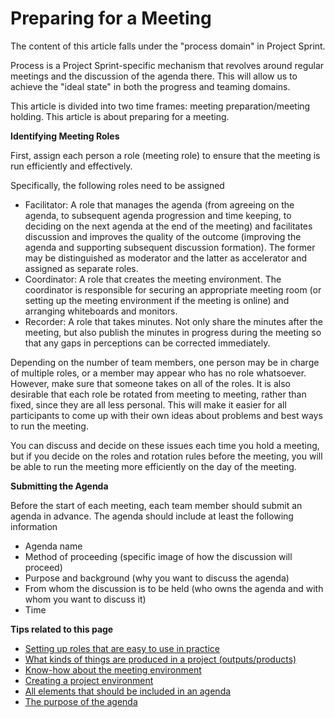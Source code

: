 # Preparing for a Meeting

The content of this article falls under the "process domain" in Project Sprint.

Process is a Project Sprint-specific mechanism that revolves around regular meetings and the discussion of the agenda there. This will allow us to achieve the "ideal state" in both the progress and teaming domains.

This article is divided into two time frames: meeting preparation/meeting holding. This article is about preparing for a meeting.

**Identifying Meeting Roles**

First, assign each person a role (meeting role) to ensure that the meeting is run efficiently and effectively.

Specifically, the following roles need to be assigned

* Facilitator: A role that manages the agenda (from agreeing on the agenda, to subsequent agenda progression and time keeping, to deciding on the next agenda at the end of the meeting) and facilitates discussion and improves the quality of the outcome (improving the agenda and supporting subsequent discussion formation). The former may be distinguished as moderator and the latter as accelerator and assigned as separate roles.
* Coordinator: A role that creates the meeting environment. The coordinator is responsible for securing an appropriate meeting room (or setting up the meeting environment if the meeting is online) and arranging whiteboards and monitors.
* Recorder: A role that takes minutes. Not only share the minutes after the meeting, but also publish the minutes in progress during the meeting so that any gaps in perceptions can be corrected immediately.

Depending on the number of team members, one person may be in charge of multiple roles, or a member may appear who has no role whatsoever. However, make sure that someone takes on all of the roles. It is also desirable that each role be rotated from meeting to meeting, rather than fixed, since they are all less personal. This will make it easier for all participants to come up with their own ideas about problems and best ways to run the meeting.

You can discuss and decide on these issues each time you hold a meeting, but if you decide on the roles and rotation rules before the meeting, you will be able to run the meeting more efficiently on the day of the meeting.

**Submitting the Agenda**

Before the start of each meeting, each team member should submit an agenda in advance. The agenda should include at least the following information

* Agenda name
* Method of proceeding (specific image of how the discussion will proceed)
* Purpose and background (why you want to discuss the agenda)
* From whom the discussion is to be held (who owns the agenda and with whom you want to discuss it)
* Time

**Tips related to this page**

* [Setting up roles that are easy to use in practice](../tips/tips5-setting-up-roles-that-are-easy-to-use-in-practice.md)
* [What kinds of things are produced in a project (outputs/products)](../tips/3-what-are-some-of-the-things-that-are-produced-in-a-project-outputs-deliverables.md)
* [Know-how about the meeting environment](../tips/tips7-know-how-about-the-meeting-environment.md)
* [Creating a project environment](../tips/4-preparing-project-environments.md)
* [All elements that should be included in an agenda](../tips/tips8-all-elements-that-should-be-included-in-the-agenda.md)
* [The purpose of the agenda](../tips/tips14-the-purpose-of-an-agenda.md)
